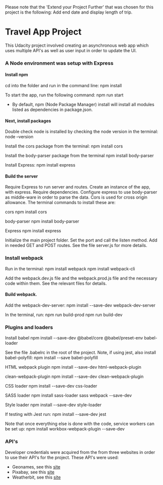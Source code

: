 Please note that the 'Extend your Project Further' that was chosen for this project is the following: Add end date and display length of trip. 

# Travel App Project
This Udacity project involved creating an asynchronous web app which uses multiple API's as well as user input in order to update the UI.

### A Node environment was setup with Express
#### Install npm 
cd into the folder and run in the command line:
npm install

To start the app, run the following command:
npm run start 

* By default, npm (Node Package Manager) install will install all modules listed as dependencies in package.json.

#### Next, install packages
Double check node is installed by checking the node version in the terminal:
node –version

Install the cors package from the terminal:
npm install cors

Install the body-parser package from the terminal
npm install body-parser

Install Express:
npm install express 

#### Build the server 
Require Express to run server and routes. Create an instance of the app, with express. Require dependencies. Configure express to use body-parser as middle-ware in order to parse the data. Cors is used for cross origin allowance. The terminal commands to install these are:

cors
npm install cors

body-parser
npm install body-parser

Express
npm install express

Initialize the main project folder. Set the port and call the listen method. Add in needed GET and POST routes. See the file server.js for more details.

### Install webpack
Run in the terminal:
npm install webpack 
npm install webpack-cli

Add the webpack.dev.js file and the webpack.prod.js file and the necessary code within them. See the relevant files for details.

#### Build webpack. 
Add the webpack-dev-server:
npm install --save-dev webpack-dev-server

In the terminal, run:
npm run build-prod
npm run build-dev

### Plugins and loaders
Install babel
npm install --save-dev @babel/core @babel/preset-env babel-loader

See the file .babelrc in the root of the project. Note, if using jest, also install babel-polyfill:
npm install --save babel-polyfill

HTML webpack plugin
npm install --save-dev html-webpack-plugin

clean-webpack-plugin
npm install --save-dev clean-webpack-plugin

CSS loader
npm install --save-dev css-loader 

SASS loader
npm install sass-loader sass webpack --save-dev

Style loader
npm install --save-dev style-loader

If testing with Jest run:
npm install --save-dev jest

Note that once everything else is done with the code, service workers can be set up:
npm install workbox-webpack-plugin --save-dev

### API's
Developer credentials were acquired from the from three websites in order to use their API's for the project. These API's were used:
-  Geonames, see this [site](http://www.geonames.org/export/web-services.html)
-  Pixabay, see this [site](https://pixabay.com/api/docs/)
-  Weatherbit, see this [site](https://www.weatherbit.io/account/create)
 
